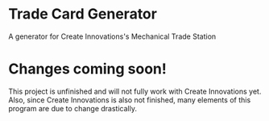 # Trade Card Generator
A generator for Create Innovations's Mechanical Trade Station

# Changes coming soon!
This project is unfinished and will not fully work with Create Innovations yet. Also, since Create Innovations is also not finished, many elements of this program are due to change drastically. 
